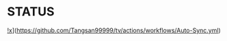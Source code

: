 # STATUS

[!x](https://github.com/Tangsan99999/tv/actions/workflows/Auto-Sync.yml/badge.svg)](https://github.com/Tangsan99999/tv/actions/workflows/Auto-Sync.yml)

